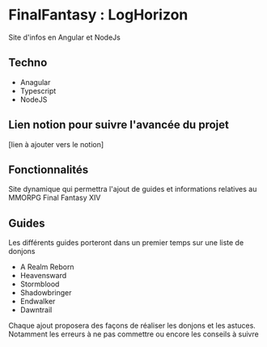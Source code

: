 # FinalFantasy : LogHorizon
Site d'infos en Angular et NodeJs
## Techno 
* Anagular 
* Typescript
* NodeJS
## Lien notion pour suivre l'avancée du projet
[lien à ajouter vers le notion]

## Fonctionnalités 
Site dynamique qui permettra l'ajout de guides et informations relatives au MMORPG Final Fantasy XIV

## Guides
Les différents guides porteront dans un premier temps sur une liste de donjons
* A Realm Reborn
* Heavensward
* Stormblood
* Shadowbringer
* Endwalker
* Dawntrail

Chaque ajout proposera des façons de réaliser les donjons et les astuces. Notamment les erreurs à ne pas commettre ou encore les conseils à suivre
